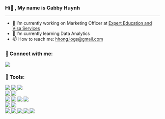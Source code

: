 ### Hi👋 , My name is Gabby Huynh
---------------------------------------
- 🔭 I’m currently working on Marketing Officer at <a href="http://experteducation.com/">Expert Education and Visa Services</a>
- 🌱 I’m currently learning Data Analytics
- 📫 How to reach me: <a href="mailto:hhong.logs@gmail.com">hhong.logs@gmail.com</a>

<h3>👋 Connect with me:</h3>
<a href="https://www.linkedin.com/in/gabbyhuynh5"><img src="https://img.shields.io/badge/linkedin-%230177B5?style=flat&logo=linkedin&logoColor=white"/></a> 

<h3>👋 Tools:</h3>
<div>
  <a href="https://datastudio.google.com/">
    <img src="https://img.shields.io/badge/Data Studio-%234285F4?style=flat&logo=google-datastudio&logoColor=white" />
  </a>
  <a href="https://learn.microsoft.com/en-us/sql/ssms/tutorials/ssms-configuration?view=sql-server-ver16">
    <img src="https://img.shields.io/badge/-SQL-000?&logo=MySQL&logoColor=4479A1" />
  </a>
  <a href="https://powerbi.microsoft.com/">
    <img src="https://img.shields.io/badge/Power BI-%23F2C811?style=flat&logo=microsoft-power-bi&logoColor=white" />
  </a>
</div>
<div>
  <a href="https://ads.google.com/">
    <img src="https://img.shields.io/badge/Google Ads-%234285F4?style=flat&logo=google-ads&logoColor=white" />
  </a>
  <a href="https://www.facebook.com/business/tools/meta-business-tools">
    <img src="https://img.shields.io/badge/Meta-%234285F4?style=flat&logo=meta&logoColor=white" />
  </a>
</div>
<div>
  <a href="https://drive.google.com/">
    <img src="https://img.shields.io/badge/Google Drive-%234285F4?style=flat&logo=google-drive&logoColor=white" />
  </a>
  <a href="https://analytics.google.com/">
    <img src="https://img.shields.io/badge/Google Analytics-%23E37400?style=flat&logo=google-analytics&logoColor=white" />
  </a>
  <a href="https://search.google.com/search-console">
    <img src="https://img.shields.io/badge/Google Search Console-%234285F4?style=flat&logo=google-search-console&logoColor=white" />
  </a>
  <a href="https://www.google.com/sheets">
    <img src="https://img.shields.io/badge/Google Sheets-%234285F4?style=flat&logo=google-sheets&logoColor=white" />
  </a>
</div>
<div>
  <a href="https://trello.com/">
    <img src="https://img.shields.io/badge/Trello-%234285F4?style=flat&logo=trello&logoColor=white" />
  </a>
  <a href="https://www.notion.so/">
    <img src="https://img.shields.io/badge/Notion-%23000000?style=flat&logo=notion&logoColor=white" />
  </a>
</div>
<div>
  <a href="https://www.adobe.com/products/photoshop.html">
    <img src="https://img.shields.io/badge/Photoshop-%230077DD?style=flat&logo=adobe-photoshop&logoColor=white" />
  </a>
  <a href="https://www.adobe.com/products/illustrator.html">
    <img src="https://img.shields.io/badge/Illustrator-%23FF9A00?style=flat&logo=adobe-illustrator&logoColor=white" />
  </a>
  <a href="https://www.canva.com/">
    <img src="https://img.shields.io/badge/Canva-%2300C4CC?style=flat&logo=canva&logoColor=white" />
  </a>
  <a href="https://www.capcut.net/">
    <img src="https://img.shields.io/badge/Capcut-%2314151D?style=flat&logo=capcut&logoColor=white" />
  </a>
    <a href="https://www.behance.net/gabbyhuynh/">
    <img src="https://img.shields.io/badge/Behance-1769ff?logo=behance&logoCol" />
  </a>
</div>


